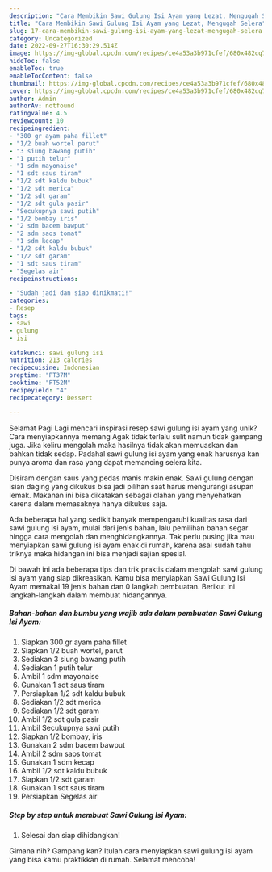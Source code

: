 ```yaml
---
description: "Cara Membikin Sawi Gulung Isi Ayam yang Lezat, Mengugah Selera"
title: "Cara Membikin Sawi Gulung Isi Ayam yang Lezat, Mengugah Selera"
slug: 17-cara-membikin-sawi-gulung-isi-ayam-yang-lezat-mengugah-selera
category: Uncategorized
date: 2022-09-27T16:30:29.514Z
image: https://img-global.cpcdn.com/recipes/ce4a53a3b971cfef/680x482cq70/sawi-gulung-isi-ayam-foto-resep-utama.jpg
hideToc: false
enableToc: true
enableTocContent: false
thumbnail: https://img-global.cpcdn.com/recipes/ce4a53a3b971cfef/680x482cq70/sawi-gulung-isi-ayam-foto-resep-utama.jpg
cover: https://img-global.cpcdn.com/recipes/ce4a53a3b971cfef/680x482cq70/sawi-gulung-isi-ayam-foto-resep-utama.jpg
author: Admin
authorAv: notfound
ratingvalue: 4.5
reviewcount: 10
recipeingredient:
- "300 gr ayam paha fillet"
- "1/2 buah wortel parut"
- "3 siung bawang putih"
- "1 putih telur"
- "1 sdm mayonaise"
- "1 sdt saus tiram"
- "1/2 sdt kaldu bubuk"
- "1/2 sdt merica"
- "1/2 sdt garam"
- "1/2 sdt gula pasir"
- "Secukupnya sawi putih"
- "1/2 bombay iris"
- "2 sdm bacem bawput"
- "2 sdm saos tomat"
- "1 sdm kecap"
- "1/2 sdt kaldu bubuk"
- "1/2 sdt garam"
- "1 sdt saus tiram"
- "Segelas air"
recipeinstructions:

- "Sudah jadi dan siap dinikmati!"
categories:
- Resep
tags:
- sawi
- gulung
- isi

katakunci: sawi gulung isi 
nutrition: 213 calories
recipecuisine: Indonesian
preptime: "PT37M"
cooktime: "PT52M"
recipeyield: "4"
recipecategory: Dessert

---
```



Selamat Pagi Lagi mencari inspirasi resep sawi gulung isi ayam yang unik? Cara menyiapkannya memang Agak tidak terlalu sulit namun tidak gampang juga. Jika keliru mengolah maka hasilnya tidak akan memuaskan dan bahkan tidak sedap. Padahal sawi gulung isi ayam yang enak harusnya kan punya aroma dan rasa yang dapat memancing selera kita.


Disiram dengan saus yang pedas manis makin enak. Sawi gulung dengan isian daging yang dikukus bisa jadi pilihan saat harus mengurangi asupan lemak. Makanan ini bisa dikatakan sebagai olahan yang menyehatkan karena dalam memasaknya hanya dikukus saja.

Ada beberapa hal yang sedikit banyak mempengaruhi kualitas rasa dari sawi gulung isi ayam, mulai dari jenis bahan, lalu pemilihan bahan segar hingga cara mengolah dan menghidangkannya. Tak perlu pusing jika mau menyiapkan sawi gulung isi ayam enak di rumah, karena asal sudah tahu triknya maka hidangan ini bisa menjadi sajian spesial.


Di bawah ini ada beberapa tips dan trik praktis dalam mengolah sawi gulung isi ayam yang siap dikreasikan. Kamu bisa menyiapkan Sawi Gulung Isi Ayam memakai 19 jenis bahan dan 0 langkah pembuatan. Berikut ini langkah-langkah dalam membuat hidangannya.

<!--inarticleads1-->

##### Bahan-bahan dan bumbu yang wajib ada dalam pembuatan Sawi Gulung Isi Ayam:

1. Siapkan 300 gr ayam paha fillet
1. Siapkan 1/2 buah wortel, parut
1. Sediakan 3 siung bawang putih
1. Sediakan 1 putih telur
1. Ambil 1 sdm mayonaise
1. Gunakan 1 sdt saus tiram
1. Persiapkan 1/2 sdt kaldu bubuk
1. Sediakan 1/2 sdt merica
1. Sediakan 1/2 sdt garam
1. Ambil 1/2 sdt gula pasir
1. Ambil Secukupnya sawi putih
1. Siapkan 1/2 bombay, iris
1. Gunakan 2 sdm bacem bawput
1. Ambil 2 sdm saos tomat
1. Gunakan 1 sdm kecap
1. Ambil 1/2 sdt kaldu bubuk
1. Siapkan 1/2 sdt garam
1. Gunakan 1 sdt saus tiram
1. Persiapkan Segelas air




<!--inarticleads2-->

##### Step by step untuk membuat Sawi Gulung Isi Ayam:


1. Selesai dan siap dihidangkan!



Gimana nih? Gampang kan? Itulah cara menyiapkan sawi gulung isi ayam yang bisa kamu praktikkan di rumah. Selamat mencoba!
